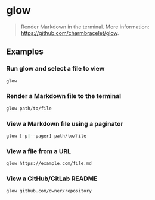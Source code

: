 # glow

> Render Markdown in the terminal. More information: <https://github.com/charmbracelet/glow>.

## Examples

### Run glow and select a file to view

```bash
glow
```

### Render a Markdown file to the terminal

```bash
glow path/to/file
```

### View a Markdown file using a paginator

```bash
glow [-p|--pager] path/to/file
```

### View a file from a URL

```bash
glow https://example.com/file.md
```

### View a GitHub/GitLab README

```bash
glow github.com/owner/repository
```
